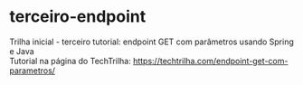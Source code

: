 # terceiro-endpoint
Trilha inicial - terceiro tutorial: endpoint GET com parâmetros usando Spring e Java <br>
Tutorial na página do TechTrilha: https://techtrilha.com/endpoint-get-com-parametros/
